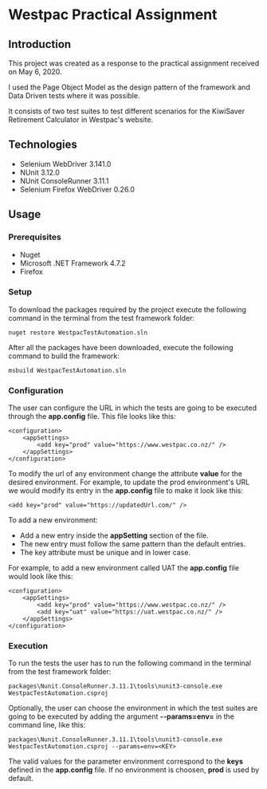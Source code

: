 ﻿# Westpac Practical Assignment

## Introduction

This project was created as a response to the practical assignment received on May 6, 2020. 

I used the Page Object Model as the design pattern of the framework and Data Driven tests where it was possible.

It consists of two test suites to test different scenarios for the KiwiSaver Retirement Calculator in Westpac's website.

## Technologies

* Selenium WebDriver 3.141.0
* NUnit 3.12.0
* NUnit ConsoleRunner 3.11.1
* Selenium Firefox WebDriver 0.26.0

## Usage

### Prerequisites

* Nuget
* Microsoft .NET Framework 4.7.2
* Firefox

### Setup

To download the packages required by the project execute the following command in the terminal from the test framework folder:

	nuget restore WestpacTestAutomation.sln

After all the packages have been downloaded, execute the following command to build the framework:

	msbuild WestpacTestAutomation.sln

### Configuration

The user can configure the URL in which the tests are going to be executed through the **app.config** file. This file looks like this:

	<configuration>
		<appSettings>
			<add key="prod" value="https://www.westpac.co.nz/" />
		</appSettings>
	</configuration>

To modify the url of any environment change the attribute **value** for the desired environment. For example, to update the prod environment's URL we would modify its entry in the **app.config** file to make it look like this:

	<add key="prod" value="https://updatedUrl.com/" />

To add a new environment:

* Add a new entry inside the **appSetting** section of the file.
* The new entry must follow the same pattern than the default entries.
* The key attribute must be unique and in lower case.

For example, to add a new environment called UAT the **app.config** file would look like this:

	<configuration>
		<appSettings>
			<add key="prod" value="https://www.westpac.co.nz/" />
			<add key="uat" value="https://uat.westpac.co.nz/" />
		</appSettings>
	</configuration>

### Execution

To run the tests the user has to run the following command in the terminal from the test framework folder:

	packages\Nunit.ConsoleRunner.3.11.1\tools\nunit3-console.exe WestpacTestAutomation.csproj

Optionally, the user can choose the environment in which the test suites are going to be executed by adding the argument **--params=env=<KEY>** in the command line, like this:

	packages\Nunit.ConsoleRunner.3.11.1\tools\nunit3-console.exe WestpacTestAutomation.csproj --params=env=<KEY>

The valid values for the parameter environment correspond to the **keys** defined in the **app.config** file. If no environment is choosen, **prod** is used by default.
